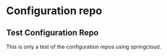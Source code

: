 # Configuration repo

## Test Configuration Repo

This is only a test of the configuration repos using springcloud.
